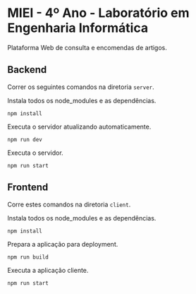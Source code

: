 # MIEI - 4º Ano - Laboratório em Engenharia Informática

Plataforma Web de consulta e encomendas de artigos.


## Backend 
Correr os seguintes comandos na diretoria `server`.

Instala todos os node_modules e as dependências.

```
npm install
```
 
Executa o servidor atualizando automaticamente.

```
npm run dev
```

Executa o servidor.

```
npm run start
```

## Frontend 

Corre estes comandos na diretoria `client`.


Instala todos os node_modules e as dependências.

```
npm install
```
 
Prepara a aplicação para deployment.

```
npm run build
```

Executa a aplicação cliente.

```
npm run start
```
